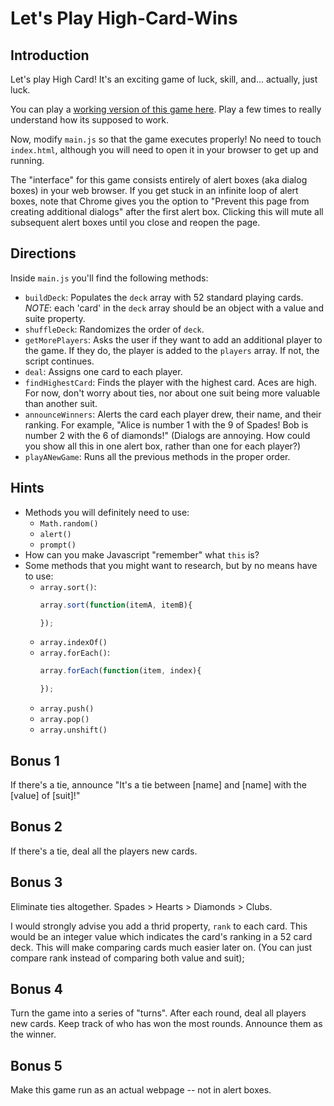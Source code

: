 # Let's Play High-Card-Wins

## Introduction

Let's play High Card! It's an exciting game of luck, skill, and... actually, just luck.

You can play a [working version of this game here](https://git.generalassemb.ly/pages/parisyee/high-card-js-solution/).
Play a few times to really understand how its supposed to work.

Now, modify `main.js` so that the game executes properly! No need to touch
`index.html`, although you will need to open it in your browser to get up and running.

The "interface" for this game consists entirely of alert boxes (aka dialog boxes)
in your web browser. If you get stuck in an infinite loop of alert boxes, note
that Chrome gives you the option to "Prevent this page from creating additional
dialogs" after the first alert box. Clicking this will mute all subsequent alert
boxes until you close and reopen the page.

## Directions

Inside `main.js` you'll find the following methods:

- `buildDeck`: Populates the `deck` array with 52 standard playing cards.
  _NOTE_: each 'card' in the `deck` array should be an object with a value and
  suite property.
- `shuffleDeck`: Randomizes the order of `deck`.
- `getMorePlayers`: Asks the user if they want to add an additional player to the game. If they do, the player is added to the `players` array. If not, the script continues.
- `deal`: Assigns one card to each player.
- `findHighestCard`: Finds the player with the highest card. Aces are high. For now, don't worry about ties, nor about one suit being more valuable than another suit.
- `announceWinners`: Alerts the card each player drew, their name, and their ranking. For example, "Alice is number 1 with the 9 of Spades! Bob is number 2 with the 6 of diamonds!" (Dialogs are annoying. How could you show all this in one alert box, rather than one for each player?)
- `playANewGame`: Runs all the previous methods in the proper order.

## Hints

- Methods you will definitely need to use:
	- `Math.random()`
	- `alert()`
	- `prompt()`
- How can you make Javascript "remember" what `this` is?
- Some methods that you might want to research, but by no means have to use:
	- `array.sort()`:
		```js
		array.sort(function(itemA, itemB){

		});
		```
	- `array.indexOf()`
	- `array.forEach()`:
		```js
		array.forEach(function(item, index){

		});
		```
	- `array.push()`
	- `array.pop()`
	- `array.unshift()`

## Bonus 1

If there's a tie, announce "It's a tie between [name] and [name] with the [value] of [suit]!"

## Bonus 2

If there's a tie, deal all the players new cards.

## Bonus 3

Eliminate ties altogether. Spades > Hearts > Diamonds > Clubs.

I would strongly advise you add a thrid property, `rank` to
each card. This would be an integer value which indicates the card's ranking in
a 52 card deck. This will make comparing cards much easier later on. (You can
just compare rank instead of comparing both value and suit);

## Bonus 4

Turn the game into a series of "turns". After each round, deal all players new
cards. Keep track of who has won the most rounds. Announce them as the winner.


## Bonus 5

Make this game run as an actual webpage -- not in alert boxes.


